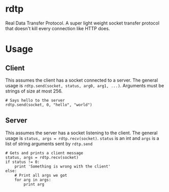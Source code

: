 # rdtp
Real Data Transfer Protocol. A super light weight socket transfer protocol that doesn't kill every connection like HTTP does.

# Usage

## Client

This assumes the client has a socket connected to a server. The general usage is `rdtp.send(socket, status, arg0, arg1, ...)`. Arguments must be strings of size at most 256.

```
# Says hello to the server
rdtp.send(socket, 0, "hello", "world")
```

## Server

This assumes the server has a socket listening to the client. The general usage is `status, args = rdtp.recv(socket)`.
`status` is an int and `args` is a list of string arguments sent by `rdtp.send`

```
# Gets and prints a client message
status, args = rdtp.recv(socket)
if status != 0:
	print 'Something is wrong with the client'
else:
    # Print all args we got
	for arg in args:
		print arg


```
